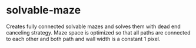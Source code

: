 # solvable-maze
Creates fully connected solvable mazes and solves them with dead end canceling strategy. 
Maze space is optimized so that all paths are connected to each other and both path and wall width is a constant 1 pixel.
